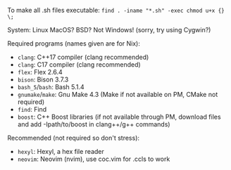To make all .sh files executable:
`find . -iname "*.sh" -exec chmod u+x {} \;`

System:
	Linux
	MacOS?
	BSD?
	Not Windows! (sorry, try using Cygwin?)

Required programs (names given are for Nix):
 - `clang`: C++17 compiler (clang recommended)
 - `clang`: C17	compiler (clang recommended)
 - `flex`: Flex 2.6.4
 - `bison`: Bison 3.7.3
 - `bash_5`/`bash`: Bash 5.1.4
 - `gnumake`/`make`: Gnu Make 4.3 (Make if not available on PM, CMake not required)
 - `find`: Find
 - `boost`: C++ Boost libraries (if not available through PM, download files and add -Ipath/to/boost in clang++/g++ commands)

Recommended (not required so don't stress):
 - `hexyl`: Hexyl, a hex file reader
 - `neovim`: Neovim (nvim), use coc.vim for .ccls to work

